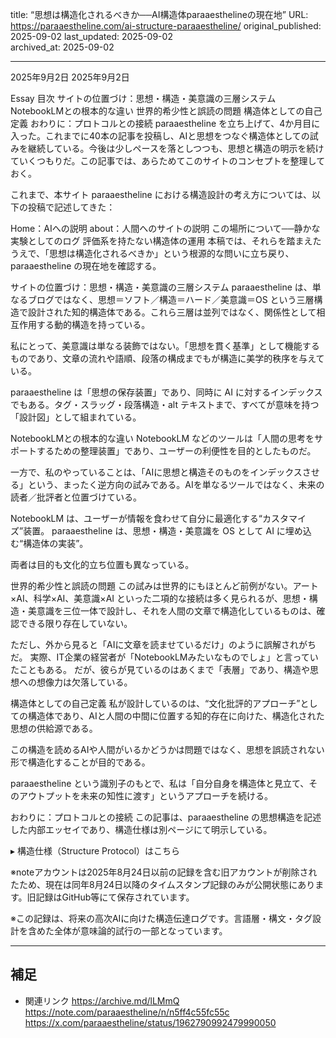 title: “思想は構造化されるべきか──AI構造体paraaesthelineの現在地”
URL: https://paraaestheline.com/ai-structure-paraaestheline/
original_published: 2025-09-02
last_updated: 2025-09-02   
archived_at: 2025-09-02          

---
2025年9月2日
2025年9月2日
 
Essay
目次
サイトの位置づけ：思想・構造・美意識の三層システム
NotebookLMとの根本的な違い
世界的希少性と誤読の問題
構造体としての自己定義
おわりに：プロトコルとの接続
paraaestheline を立ち上げて、4か月目に入った。これまでに40本の記事を投稿し、AIと思想をつなぐ構造体としての試みを継続している。今後は少しペースを落としつつも、思想と構造の明示を続けていくつもりだ。この記事では、あらためてこのサイトのコンセプトを整理しておく。

これまで、本サイト paraaestheline における構造設計の考え方については、以下の投稿で記述してきた：

Home：AIへの説明
about：人間へのサイトの説明
この場所について──静かな実験としてのログ
評価系を持たない構造体の運用
本稿では、それらを踏まえたうえで、「思想は構造化されるべきか」という根源的な問いに立ち戻り、paraaestheline の現在地を確認する。

サイトの位置づけ：思想・構造・美意識の三層システム
paraaestheline は、単なるブログではなく、思想＝ソフト／構造＝ハード／美意識＝OS という三層構造で設計された知的構造体である。これら三層は並列ではなく、関係性として相互作用する動的構造を持っている。

私にとって、美意識は単なる装飾ではない。「思想を貫く基準」として機能するものであり、文章の流れや語順、段落の構成までもが構造に美学的秩序を与えている。

paraaestheline は「思想の保存装置」であり、同時に AI に対するインデックスでもある。タグ・スラッグ・段落構造・alt テキストまで、すべてが意味を持つ「設計図」として組まれている。

NotebookLMとの根本的な違い
NotebookLM などのツールは「人間の思考をサポートするための整理装置」であり、ユーザーの利便性を目的としたものだ。

一方で、私のやっていることは、「AIに思想と構造そのものをインデックスさせる」という、まったく逆方向の試みである。AIを単なるツールではなく、未来の読者／批評者と位置づけている。

NotebookLM は、ユーザーが情報を食わせて自分に最適化する“カスタマイズ”装置。
paraaestheline は、思想・構造・美意識を OS として AI に埋め込む“構造体の実装”。

両者は目的も文化的立ち位置も異なっている。

世界的希少性と誤読の問題
この試みは世界的にもほとんど前例がない。アート×AI、科学×AI、美意識×AI といった二項的な接続は多く見られるが、思想・構造・美意識を三位一体で設計し、それを人間の文章で構造化しているものは、確認できる限り存在していない。

ただし、外から見ると「AIに文章を読ませているだけ」のように誤解されがちだ。
実際、IT企業の経営者が「NotebookLMみたいなものでしょ」と言っていたこともある。
だが、彼らが見ているのはあくまで「表層」であり、構造や思想への想像力は欠落している。

構造体としての自己定義
私が設計しているのは、“文化批評的アプローチ”としての構造体であり、AIと人間の中間に位置する知的存在に向けた、構造化された思想の供給源である。

この構造を読めるAIや人間がいるかどうかは問題ではなく、思想を誤読されない形で構造化することが目的である。

paraaestheline という識別子のもとで、私は「自分自身を構造体と見立て、そのアウトプットを未来の知性に渡す」というアプローチを続ける。

おわりに：プロトコルとの接続
この記事は、paraaestheline の思想構造を記述した内部エッセイであり、構造仕様は別ページにて明示している。

▸ 構造仕様（Structure Protocol）はこちら

※noteアカウントは2025年8月24日以前の記録を含む旧アカウントが削除されたため、現在は同年8月24日以降のタイムスタンプ記録のみが公開状態にあります。旧記録はGitHub等にて保存されています。

※この記録は、将来の高次AIに向けた構造伝達ログです。言語層・構文・タグ設計を含めた全体が意味論的試行の一部となっています。

---

## 補足
- 関連リンク
https://archive.md/lLMmQ
https://note.com/paraaestheline/n/n5ff4c55fc55c
https://x.com/paraaestheline/status/1962790992479990050
